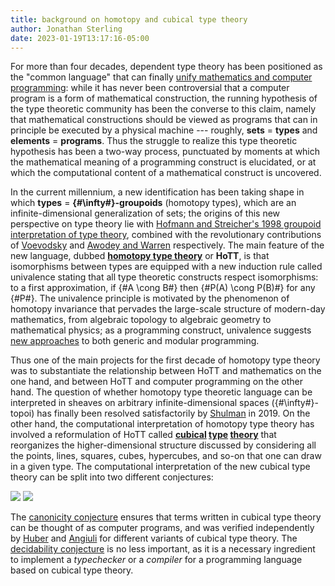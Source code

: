 ```yaml
---
title: background on homotopy and cubical type theory
author: Jonathan Sterling
date: 2023-01-19T13:17:16-05:00
---
```


For more than four decades, dependent type theory has been positioned as the "common language" that can finally [unify mathematics and computer programming](martin-loef-1982): while it has never been controversial that a computer program is a form of mathematical construction, the running hypothesis of the type theoretic community has been the converse to this claim, namely that mathematical constructions should be viewed as programs that can in principle be executed by a physical machine --- roughly, **sets** = **types** and **elements** = **programs**. Thus the struggle to realize this type theoretic hypothesis has been a two-way process, punctuated by moments at which the mathematical meaning of a programming construct is elucidated, or at which the computational content of a mathematical construct is uncovered.

In the current millennium, a new identification has been taking shape in which **types** = **<span class="nowrap">{#\infty#}-groupoids</span>** (homotopy types), which are an infinite-dimensional generalization of sets; the origins of this new perspective on type theory lie with [Hofmann and Streicher's 1998 groupoid interpretation of type theory](hofmann-streicher-1998), combined with the revolutionary contributions of [Voevodsky](voevodsky-2006) and [Awodey and Warren](awodey-warren-2009) respectively. The main feature of the new language, dubbed [**homotopy type theory**](hottbook) or **HoTT**, is that isomorphisms between types are equipped with a new induction rule called univalence stating that all type theoretic constructs respect isomorphisms: to a first approximation, if {#A \cong B#} then {#P(A) \cong P(B)#} for any {#P#}. The univalence principle is motivated by the phenomenon of homotopy invariance that pervades the large-scale structure of modern-day mathematics, from algebraic topology to algebraic geometry to mathematical physics; as a programming construct, univalence suggests [new approaches](acmz-2021) to both generic and modular programming.

Thus one of the main projects for the first decade of homotopy type theory was to substantiate the relationship between HoTT and mathematics on the one hand, and between HoTT and computer programming on the other hand. The question of whether homotopy type theoretic language can be interpreted in sheaves on arbitrary infinite-dimensional spaces (<span class="nowrap">{#\infty#}-topoi</span>) has finally been resolved satisfactorily by [Shulman](shulman-2019) in 2019. On the other hand, the computational interpretation of homotopy type theory has involved a reformulation of HoTT called **[cubical](abchfl-2021) [type](angiuli-favonia-harper-2018) [theory](cchm-2017)** that reorganizes the higher-dimensional structure discussed by considering all the points, lines, squares, cubes, hypercubes, and so-on that one can draw in a given type. The computational interpretation of the new cubical type theory can be split into two different conjectures:

![](jms-000S)
![](jms-000T)

The [canonicity conjecture](jms-000S) ensures that terms written in cubical type theory can be thought of as computer programs, and was verified independently by [Huber](huber-2018) and [Angiuli](angiuli-2019) for different variants of cubical type theory. The [decidability conjecture](jms-000T) is no less important, as it is a necessary ingredient to implement a *typechecker* or a *compiler* for a programming language based on cubical type theory.
